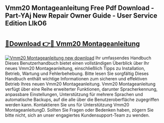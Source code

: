 ## Vmm20 Montageanleitung Free Pdf Download - Part-YAj New Repair Owner Guide - User Service Edition LlkO6

# <h2><a href="http://df8xi6.blite.top/?on=Vmm20+Montageanleitung">🔗Download 👉🔴 Vmm20 Montageanleitung</a></h2>

[![Vmm20 Montageanleitung new download](https://i.imgur.com/lujVjoI.png)](http://df8xi6.blite.top/?on=Vmm20+Montageanleitung)
Ihr umfassendes Handbuch Dieses Benutzerhandbuch bietet einen vollständigen Überblick über Ihr neues Vmm20 Montageanleitung, einschließlich Tipps zu Installation, Betrieb, Wartung und Fehlerbehebung. Bitte lesen Sie sorgfältig Dieses Handbuch enthält wichtige Informationen zum sicheren und effektiven Betrieb Ihres neuen Vmm20 Montageanleitung. Vmm20 Montageanleitung verfügt über eine Reihe erweiterter Funktionen, darunter Spracherkennung, anpassbare Einstellungen, Unterstützung für mehrere Sprachen und automatische Backups, auf die alle über die Benutzeroberfläche zugegriffen werden kann. Kontaktieren Sie uns für Unterstützung Vmm20 MontageanleitungD. Sollten Sie Fragen oder Bedenken haben, zögern Sie bitte nicht, sich an unser engagiertes Kundensupport-Team zu wenden.
